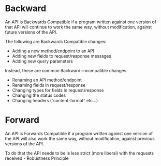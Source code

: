 # Backward

An API is Backwards Compatible if a program written
against one version of that API will continue to work
the same way, without modification, against future
versions of the API.

The following are Backwards Compatible changes:

- Adding a new method/endpoint to an API
- Adding new fields to request/response messages
- Adding new query parameters

Instead, these are common Backward-incompatible changes:

- Renaming an API method/endpoint
- Renaming fields in request/response
- Changing types for fields in request/response
- Changing the status codes
- Changing headers (”content-format” etc…)

# Forward

An API is Forwards Compatible if a program written
against one version of the API will also work
the same way, without modification, against
previous versions of the API.

To do that the API needs to be is less strict
(more liberal) with the requests received -
Robustness Principle
